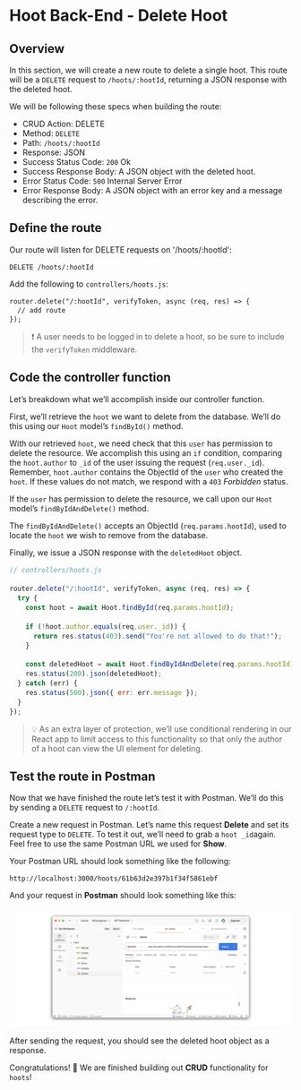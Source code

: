 # Hoot Back-End - Delete Hoot

## Overview
In this section, we will create a new route to delete a single hoot. This route will be a `DELETE` request to `/hoots/:hootId`, returning a JSON response with the deleted hoot.

We will be following these specs when building the route:

- CRUD Action: DELETE
- Method: `DELETE`
- Path: `/hoots/:hootId`
- Response: JSON
- Success Status Code: `200` Ok
- Success Response Body: A JSON object with the deleted hoot.
- Error Status Code: `500` Internal Server Error
- Error Response Body: A JSON object with an error key and a message describing the error.

## Define the route
Our route will listen for DELETE requests on '/hoots/:hootId':

```
DELETE /hoots/:hootId
```

Add the following to `controllers/hoots.js`:

```
router.delete("/:hootId", verifyToken, async (req, res) => {
  // add route
});
```
> ❗ A user needs to be logged in to delete a hoot, so be sure to include the `verifyToken` middleware.

## Code the controller function
Let’s breakdown what we’ll accomplish inside our controller function.

First, we’ll retrieve the `hoot` we want to delete from the database. We’ll do this using our `Hoot` model’s `findById()` method.

With our retrieved `hoot`, we need check that this `user` has permission to delete the resource. We accomplish this using an `if` condition, comparing the `hoot.author` to `_id` of the user issuing the request (`req.user._id`). Remember, `hoot.author` contains the ObjectId of the `user` who created the `hoot`. If these values do not match, we respond with a `403` *Forbidden* status.

If the `user` has permission to delete the resource, we call upon our `Hoot` model’s `findByIdAndDelete()` method.

The `findByIdAndDelete()` accepts an ObjectId (`req.params.hootId`), used to locate the `hoot` we wish to remove from the database.

Finally, we issue a JSON response with the `deletedHoot` object.

```js
// controllers/hoots.js

router.delete("/:hootId", verifyToken, async (req, res) => {
  try {
    const hoot = await Hoot.findById(req.params.hootId);

    if (!hoot.author.equals(req.user._id)) {
      return res.status(403).send("You're not allowed to do that!");
    }

    const deletedHoot = await Hoot.findByIdAndDelete(req.params.hootId);
    res.status(200).json(deletedHoot);
  } catch (err) {
    res.status(500).json({ err: err.message });
  }
});
```
> 💡 As an extra layer of protection, we’ll use conditional rendering in our React app to limit access to this functionality so that only the author of a hoot can view the UI element for deleting.

## Test the route in Postman
Now that we have finished the route let’s test it with Postman. We’ll do this by sending a `DELETE` request to `/:hootId`.

Create a new request in Postman. Let’s name this request **Delete** and set its request type to `DELETE`. To test it out, we’ll need to grab a `hoot _id`again. Feel free to use the same Postman URL we used for **Show**.

Your Postman URL should look something like the following:

```
http://localhost:3000/hoots/61b63d2e397b1f34f5861ebf
```

And your request in **Postman** should look something like this:

![delete request](/public/images/delete.png)

After sending the request, you should see the deleted hoot object as a response.

Congratulations! 🎉 We are finished building out **CRUD** functionality for `hoots`!
